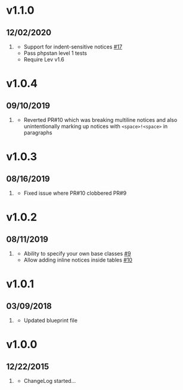 # v1.1.0
## 12/02/2020

1. [](#new)
    * Support for indent-sensitive notices [#17](https://github.com/getgrav/grav-plugin-markdown-notices/pull/17)
    * Pass phpstan level 1 tests
    * Require Lev v1.6

# v1.0.4
## 09/10/2019

1. [](#improved)
    * Reverted PR#10 which was breaking multiline notices and also unintentionally marking up notices with `<space>!<space>` in paragraphs 

# v1.0.3
## 08/16/2019

1. [](#improved)
    * Fixed issue where PR#10 clobbered PR#9

# v1.0.2
## 08/11/2019

1. [](#new)
    * Ability to specify your own base classes [#9](https://github.com/getgrav/grav-plugin-markdown-notices/pull/9)
    * Allow adding inline notices inside tables [#10](https://github.com/getgrav/grav-plugin-markdown-notices/pull/10)

# v1.0.1
## 03/09/2018

1. [](#improved)
    * Updated blueprint file

# v1.0.0
## 12/22/2015

1. [](#new)
    * ChangeLog started...

